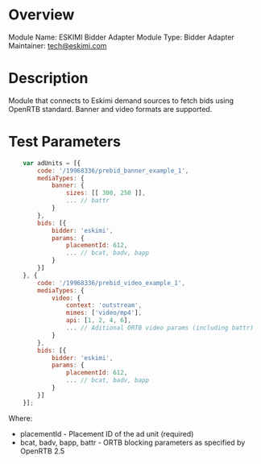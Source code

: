 # Overview

Module Name: ESKIMI Bidder Adapter
Module Type: Bidder Adapter
Maintainer: tech@eskimi.com

# Description

Module that connects to Eskimi demand sources to fetch bids using OpenRTB standard.
Banner and video formats are supported.

# Test Parameters
```javascript
    var adUnits = [{
        code: '/19968336/prebid_banner_example_1',
        mediaTypes: {
            banner: {
                sizes: [[ 300, 250 ]],
                ... // battr
            }
        },
        bids: [{
            bidder: 'eskimi',
            params: {
                placementId: 612,
                ... // bcat, badv, bapp
            }
        }]
    }, {
        code: '/19968336/prebid_video_example_1',
        mediaTypes: {
            video: {
                context: 'outstream',
                mimes: ['video/mp4'],
                api: [1, 2, 4, 6],
                ... // Aditional ORTB video params (including battr)
            }
        },
        bids: [{
            bidder: 'eskimi',
            params: {
                placementId: 612,
                ... // bcat, badv, bapp
            }
        }]
    }];
```

Where:

* placementId - Placement ID of the ad unit (required)
* bcat, badv, bapp, battr - ORTB blocking parameters as specified by OpenRTB 2.5

